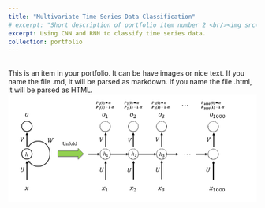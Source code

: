 ```yaml
---
title: "Multivariate Time Series Data Classification"
# excerpt: "Short description of portfolio item number 2 <br/><img src='/images/500x300.png'>"
excerpt: Using CNN and RNN to classify time series data. 
collection: portfolio
---
```

<br>
This is an item in your portfolio. It can be have images or nice text. If you name the file .md, it will be parsed as markdown. If you name the file .html, it will be parsed as HTML. 
<br/><img src='/images/nuclear.png'>